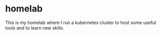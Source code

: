 # homelab
This is my homelab where I run a kubernetes cluster to host some useful tools and to learn new skills.

